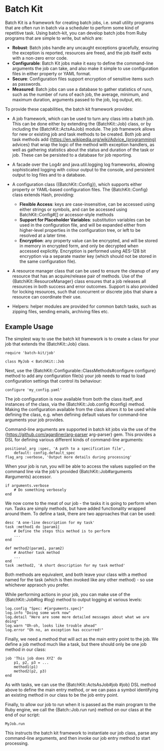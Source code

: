 # Batch Kit

Batch Kit is a framework for creating batch jobs, i.e. small utility programs
that are often run in batch via a scheduler to perform some kind of repetitive
task. Using batch-kit, you can develop batch jobs from Ruby programs that are
simple to write, but which are:

- __Robust__: Batch jobs handle any uncaught exceptions gracefully, ensuring the
  exception is reported, resources are freed, and the job itself exits with a
  non-zero error code.
- __Configurable__: Batch Kit jobs make it easy to define the command-line
  arguments the job can take, and also make it simple to use configuration files
  in either property or YAML format.
- __Secure__: Configuration files support encryption of sensitive items such as
  passwords.
- __Measured__: Batch jobs can use a database to gather statistics of runs, such
  as the number of runs of each job, the average, minimum, and maximum duration,
  arguments passed to the job, log output, etc.

To provide these capabilities, the batch kit framework provides:

- A job framework, which can be used to turn any class into a batch job. This
  can be done either by extending the {BatchKit::Job} class, or by including the
  {BatchKit::ActsAsJob} module. The job framework allows for new or existing job
  and task methods to be created. Both job and task methods add 
  {https://en.wikipedia.org/wiki/Advice_(programming) advices} that wrap
  the logic of the method with exception handlers, as well as gathering
  statistics about the status and duration of the task or job. These can be
  persisted to a database for job reporting.

- A facade over the Log4r and java.util.logging log frameworks, allowing
  sophisticated logging with colour output to the console, and persistent
  output to log files and to a database.

- A configuration class ({BatchKit::Config}), which supports either property or
  YAML-based configuration files. The {BatchKit::Config} class extends Hash,
  providing:

    + __Flexible Access__: keys are case-insensitive, can be accessed using
      either strings or symbols, and can be accessed using BatchKit::Config#[]
      or accessor-style methods
    + __Support for Placeholder Variables__: substitution variables can be used
      in the configuration file, and will be expanded either from higher-level
      properties in the configuration tree, or left to be resolved at a later
      time.
    + __Encryption__: any property value can be encrypted, and will be stored in
      memory in encrypted form, and only be decrypted when accessed explicitly.
      Encryption is performed using AES-128 bit encryption via a separate
      master key (which should not be stored in the same configuration file).

- A resource manager class that can be used to ensure the cleanup of any
  resource that has an acquire/release pair of methods. Use of the
  {BatchiKit::ResourceManager} class ensures that a job releases all resources 
  in both success and error outcomes. Support is also provided for locking
  resources, such that concurrent or discrete jobs that share a resource can
  coordinate their use.

- Helpers: helper modules are provided for common batch tasks, such as zipping
  files, sending emails, archiving files etc.

## Example Usage

The simplest way to use the batch kit framework is to create a class for your job
that extends the {BatchKit::Job} class.

```
require 'batch-kit/job'

class MyJob < BatchKit::Job
```

Next, use the {BatchKit::Configurable::ClassMethods#configure configure} method
to add any configuration file(s) your job needs to read to load configuration
settings that control its behaviour:

```
configure 'my_config.yaml'
```

The job configuration is now available from both the class itself, and instances
of the class, via the {BatchKit::Job.config #config} method. Making the
configuration available from the class allows it to be used while defining the
class, e.g. when defining default values for command-line arguments your job
provides.

Command-line arguments are supported in batch kit jobs via the use of the
{https://github.com/agardiner/arg-parser arg-parser} gem. This provides a
DSL for defining various different kinds of command-line arguments:

```
positional_arg :spec, 'A path to a specification file',
    default: config.default_spec
flag_arg :verbose, 'Output more details during processing'
```

When your job is run, you will be able to access the values supplied on the
command line via the job's provided {BatchKit::Job#arguments #arguments}
accessor.

```
if arguments.verbose
    # Do something verbosely
end
```

We now come to the meat of our job - the tasks it is going to perform when
run. Tasks are simply methods, but have added functionality wrapped around
them. To define a task, there are two approaches that can be used:

```
desc 'A one-line description for my task'
task :method1 do |param1|
    # Define the steps this method is to perform
    ...
end

def method2(param1, param2)
    # Another task method
    ...
end
task :method2, 'A short description for my task method'
```

Both methods are equivalent, and both leave your class with a method named
for the task (which is then invoked like any other method) - so use
whichever appraoch you prefer.

While performing actions in your job, you can make use of the
{BatchKit::Job#log #log} method to output logging at various levels:

```
log.config "Spec: #{arguments.spec}"
log.info "Doing some work now"
log.detail "Here are some more detailed messages about what we are doing"
log.warn "Oh-oh, looks like trouble ahead"
log.error "Oh no, an exception has occurred!"
```

Finally, we need a method that will act as the main entry point to the job. We
define a job method much like a task, but there should only be one job method
in our class:

```
job 'This job does XYZ' do
    p1, p2, p3 = ...
    method1(p1)
    method2(p2, p3)
end
```

As with tasks, we can use the {BatchKit::ActsAsJob#job #job} DSL method above to
define the main entry method, or we can pass a symbol identifying an existing
method in our class to be the job entry point.

Finally, to allow our job to run when it is passed as the main program to the
Ruby engine, we call the {Batch::Job.run run} method on our class at the end of
our script:

```
MyJob.run
```

This instructs the batch kit framework to instantiate our job class, parse any
command-line arguments, and then invoke our job entry method to start processing.

